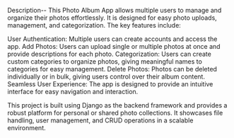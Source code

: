 Description--
This Photo Album App allows multiple users to manage and organize their photos effortlessly. It is designed for easy photo uploads, management, and categorization. The key features include:

User Authentication: Multiple users can create accounts and access the app.
Add Photos: Users can upload single or multiple photos at once and provide descriptions for each photo.
Categorization: Users can create custom categories to organize photos, giving meaningful names to categories for easy management.
Delete Photos: Photos can be deleted individually or in bulk, giving users control over their album content.
Seamless User Experience: The app is designed to provide an intuitive interface for easy navigation and interaction.

This project is built using Django as the backend framework and provides a robust platform for personal or shared photo collections. It showcases file handling, user management, and CRUD operations in a scalable environment.

